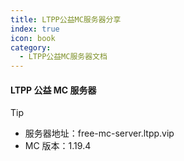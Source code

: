 ```yaml
---
title: LTPP公益MC服务器分享
index: true
icon: book
category:
  - LTPP公益MC服务器文档
---
```


<Share colorful />
<Catalog />

#### LTPP 公益 MC 服务器

> [!tip]
>
> - 服务器地址：free-mc-server.ltpp.vip
> - MC 版本：1.19.4

<Bottom />
